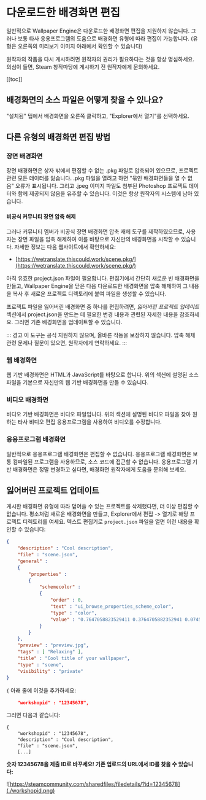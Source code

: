 # 다운로드한 배경화면 편집

일반적으로 Wallpaper Engine은 다운로드한 배경화면 편집을 지원하지 않습니다. 그러나 보통 타사 응용프로그램의 도움으로 배경화면 유형에 따라 편집이 가능합니다. (유형은 오른쪽의 미리보기 이미지 아래에서 확인할 수 있습니다)

원작자의 작품을 다시 게시하려면 원작자의 권리가 필요하다는 것을 항상 명심하세요. 의심이 들면, Steam 창작마당에 게시하기 전 원작자에게 문의하세요.

[[toc]]

## 배경화면의 소스 파일은 어떻게 찾을 수 있나요?

"설치됨" 탭에서 배경화면을 오른쪽 클릭하고, "Explorer에서 열기"를 선택하세요.

## 다른 유형의 배경화면 편집 방법

### 장면 배경화면

장면 배경화면은 상자 밖에서 편집할 수 없는 .pkg 파일로 압축되어 있으므로, 프로젝트 관련 모든 데이터를 잃습니다. .pkg 파일을 열려고 하면 "묶인 배경화면들을 열 수 없음" 오류가 표시됩니다. 그리고 .jpeg 이미지 파일도 첨부된 Photoshop 프로젝트 데이터와 함께 제공되지 않음을 유추할 수 있습니다. 이것은 항상 원작자의 시스템에 남아 있습니다.

#### 비공식 커뮤니티 장면 압축 해제

그러나 커뮤니티 멤버가 비공식 장면 배경화면 압축 재헤 도구를 제작하였으므로, 사용자는 장면 파일을 압축 해제하여 이를 바탕으로 자신만의 배경화면을 시작할 수 있습니다. 자세한 정보는 다음 웹사이트에서 확인하세요:

* [https://wetranslate.thiscould.work/scene.pkg/](https://wetranslate.thiscould.work/scene.pkg/)

아직 유효한 project.json 파일이 필요합니다. 편집기에서 간단히 새로운 빈 배경화면을 만들고, Wallpaper Engine을 닫은 다음 다운로드한 배경화면을 압축 해제하여 그 내용을 복사 후 새로운 프로젝트 디렉토리에 붙여 파일을 생성할 수 있습니다.

프로젝트 파일을 잃어버린 배경화면 중 하나를 편집하려면, *잃어버린 프로젝트 업데이트* 섹션에서 project.json을 만드는 데 필요한 변경 내용과 관련된 자세한 내용을 참조하세요. 그러면 기존 배경화면을 업데이트할 수 있습니다.

::: 경고 이 도구는 공식 지원하지 않으며, 올바른 작동을 보장하지 않습니다. 압축 해제 관련 문제나 질문이 있으면, 원작자에게 연락하세요. :::

### 웹 배경화면

웹 기반 배경화면은 HTML과 JavaScript를 바탕으로 합니다. 위의 섹션에 설명된 소스 파일을 기본으로 자신만의 웹 기반 배경화면을 만들 수 있습니다.

### 비디오 배경화면

비디오 기반 배경화면은 비디오 파일입니다. 위의 섹션에 설명된 비디오 파일을 찾아 원하는 타사 비디오 편집 응용프로그램을 사용하여 비디오를 수정합니다.

### 응용프로그램 배경화면

일반적으로 응용프로그램 배경화면은 편집할 수 없습니다. 응용프로그램 배경화면은 보통 컴파일된 프로그램을 사용하므로, 소스 코드에 접근할 수 없습니다. 응용프로그램 기반 배경화면은 정말 변경하고 싶다면, 배경화면 원작자에게 도움을 문의해 보세요.

## 잃어버린 프로젝트 업데이트

게시한 배경화면 유형에 따라 덮어쓸 수 있는 프로젝트를 삭제했다면, 더 이상 편집할 수 없습니다. 평소처럼 새로운 배경화면을 만들고, Explorer에서 편집 -> 열기로 해당 프로젝트 디렉토리를 여세요. 텍스트 편집기로 `project.json` 파일을 열면 이런 내용을 확인할 수 있습니다:

```json
{
    "description" : "Cool description",
    "file" : "scene.json",
    "general" : 
    {
        "properties" : 
        {
            "schemecolor" : 
            {
                "order" : 0,
                "text" : "ui_browse_properties_scheme_color",
                "type" : "color",
                "value" : "0.7647058823529411 0.3764705882352941 0.07450980392156863"
            }
        }
    },
    "preview" : "preview.jpg",
    "tags" : [ "Relaxing" ],
    "title" : "Cool title of your wallpaper",
    "type" : "scene",
    "visibility" : "private"
}
```

`{` 아래 줄에 이것을 추가하세요:

```json
    "workshopid" : "12345678",
```
그러면 다음과 같습니다:

```json{2}
{
    "workshopid" : "12345678",
    "description" : "Cool description",
    "file" : "scene.json",
    [...]
```

**숫자 12345678을 제출 ID로 바꾸세요! 기존 업로드의 URL에서 ID를 찾을 수 있습니다:**

![https://steamcommunity.com/sharedfiles/filedetails/?id=12345678](./workshopid.png)
